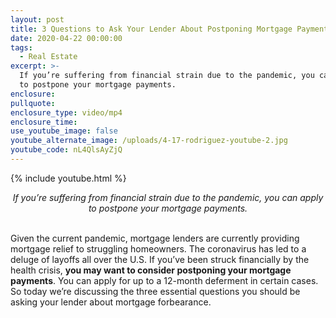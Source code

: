 ```yaml
---
layout: post
title: 3 Questions to Ask Your Lender About Postponing Mortgage Payments
date: 2020-04-22 00:00:00
tags:
  - Real Estate
excerpt: >-
  If you’re suffering from financial strain due to the pandemic, you can apply
  to postpone your mortgage payments.
enclosure:
pullquote:
enclosure_type: video/mp4
enclosure_time:
use_youtube_image: false
youtube_alternate_image: /uploads/4-17-rodriguez-youtube-2.jpg
youtube_code: nL4QlsAyZjQ
---
```


{% include youtube.html %}

<center><em>If you&rsquo;re suffering from financial strain due to the pandemic, you can apply to postpone your mortgage payments.</em></center>

<br>Given the current pandemic, mortgage lenders are currently providing mortgage relief to struggling homeowners. The coronavirus has led to a deluge of layoffs all over the U.S. If you’ve been struck financially by the health crisis, **you may want to consider postponing your mortgage payments**. You can apply for up to a 12-month deferment in certain cases. So today we’re discussing the three essential questions you should be asking your lender about mortgage forbearance.